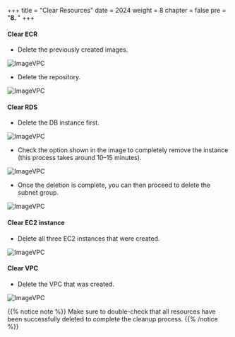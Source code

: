 +++
title = "Clear Resources"
date = 2024
weight = 8
chapter = false
pre = "<b>8. </b>"
+++



#### Clear ECR

- Delete the previously created images.

![ImageVPC](/images/8-ClearResources/Clear-ECR-img1.png?width=50pc)

- Delete the repository.

![ImageVPC](/images/8-ClearResources/Clear-ECR-img2.png?width=50pc)

#### Clear RDS

- Delete the DB instance first.

![ImageVPC](/images/8-ClearResources/Clear-RDS-img1.png?width=50pc)

- Check the option shown in the image to completely remove the instance (this process takes around 10–15 minutes).

![ImageVPC](/images/8-ClearResources/Clear-RDS-img2.png?width=50pc)

- Once the deletion is complete, you can then proceed to delete the subnet group.

![ImageVPC](/images/8-ClearResources/Clear-RDS-img3.png?width=50pc)

#### Clear EC2 instance

- Delete all three EC2 instances that were created.

![ImageVPC](/images/8-ClearResources/Clear-ECS-img1.png?width=50pc)

#### Clear VPC

- Delete the VPC that was created.

![ImageVPC](/images/8-ClearResources/Clear-VPC-img1.png?width=50pc)

{{% notice note %}}
Make sure to double-check that all resources have been successfully deleted to complete the cleanup process.
{{% /notice %}}
